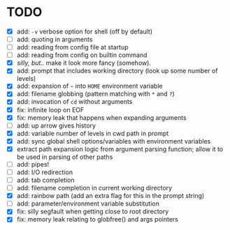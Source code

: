 # TODO
- [x] add: `-v` verbose option for shell (off by default)
- [ ] add: quoting in arguments
- [ ] add: reading from config file at startup
- [ ] add: reading from config on builtin command
- [x] *silly, but..* make it look more fancy (somehow).
- [x] add: prompt that includes working directory (look up some number of levels)
- [x] add: expansion of `~` into `HOME` environment variable
- [x] add: filename globbing (pattern matching with `*` and `?`)
- [x] add: invocation of `cd` without arguments
- [x] fix: infinite loop on EOF
- [x] fix: memory leak that happens when expanding arguments
- [ ] add: up arrow gives history
- [x] add: variable number of levels in cwd path in prompt
- [x] add: sync global shell options/variables with environment variables
- [x] extract path expansion logic from argument parsing function; allow it to be used in parsing of other paths
- [ ] add: pipes!
- [ ] add: I/O redirection
- [ ] add: tab completion
- [ ] add: filename completion in current working directory
- [x] add: rainbow path (add an extra flag for this in the prompt string)
- [ ] add: parameter/environment variable substitution
- [x] fix: silly segfault when getting close to root directory
- [x] fix: memory leak relating to globfree() and args pointers
